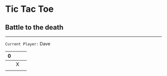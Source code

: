 # Tic Tac Toe 
## Battle to the death
---

`Current Player:` Dave

| 0  |   |   |
|---|---|---|
|   | X |   |
|   |   |   |

